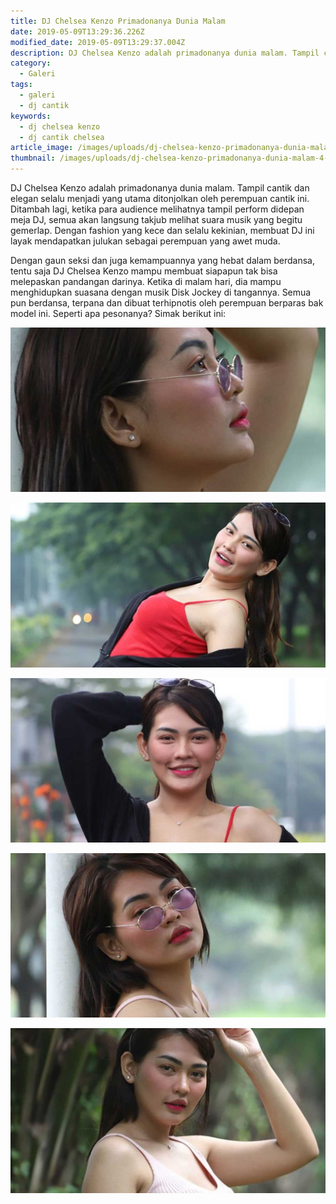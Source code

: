 ```yaml
---
title: DJ Chelsea Kenzo Primadonanya Dunia Malam
date: 2019-05-09T13:29:36.226Z
modified_date: 2019-05-09T13:29:37.004Z
description: DJ Chelsea Kenzo adalah primadonanya dunia malam. Tampil cantik dan elegan selalu menjadi yang utama ditonjolkan oleh perempuan cantik ini.
category:
  - Galeri
tags:
  - galeri
  - dj cantik
keywords:
  - dj chelsea kenzo
  - dj cantik chelsea
article_image: /images/uploads/dj-chelsea-kenzo-primadonanya-dunia-malam-3.jpg
thumbnail: /images/uploads/dj-chelsea-kenzo-primadonanya-dunia-malam-4-007.jpg
---
```

DJ Chelsea Kenzo adalah primadonanya dunia malam. Tampil cantik dan elegan selalu menjadi yang utama ditonjolkan oleh perempuan cantik ini. Ditambah lagi, ketika para audience melihatnya tampil perform didepan meja DJ, semua akan langsung takjub melihat suara musik yang begitu gemerlap. Dengan fashion yang kece dan selalu kekinian, membuat DJ ini layak mendapatkan julukan sebagai perempuan yang awet muda.

Dengan gaun seksi dan juga kemampuannya yang hebat dalam berdansa, tentu saja DJ Chelsea Kenzo mampu membuat siapapun tak bisa melepaskan pandangan darinya. Ketika di malam hari, dia mampu menghidupkan suasana dengan musik Disk Jockey di tangannya. Semua pun berdansa, terpana dan dibuat terhipnotis oleh perempuan berparas bak model ini. Seperti apa pesonanya? Simak berikut ini:

![DJ Chelsea Kenzo](/images/uploads/dj-chelsea-kenzo-primadonanya-dunia-malam-5.jpg)

![DJ Chelsea Kenzo](/images/uploads/dj-chelsea-kenzo-primadonanya-dunia-malam-4.jpg)

![DJ Chelsea Kenzo](/images/uploads/dj-chelsea-kenzo-primadonanya-dunia-malam-3.jpg)

![DJ Chelsea Kenzo](/images/uploads/dj-chelsea-kenzo-primadonanya-dunia-malam-2.jpg)

![DJ Chelsea Kenzo](/images/uploads/dj-chelsea-kenzo-primadonanya-dunia-malam-1.jpg)
